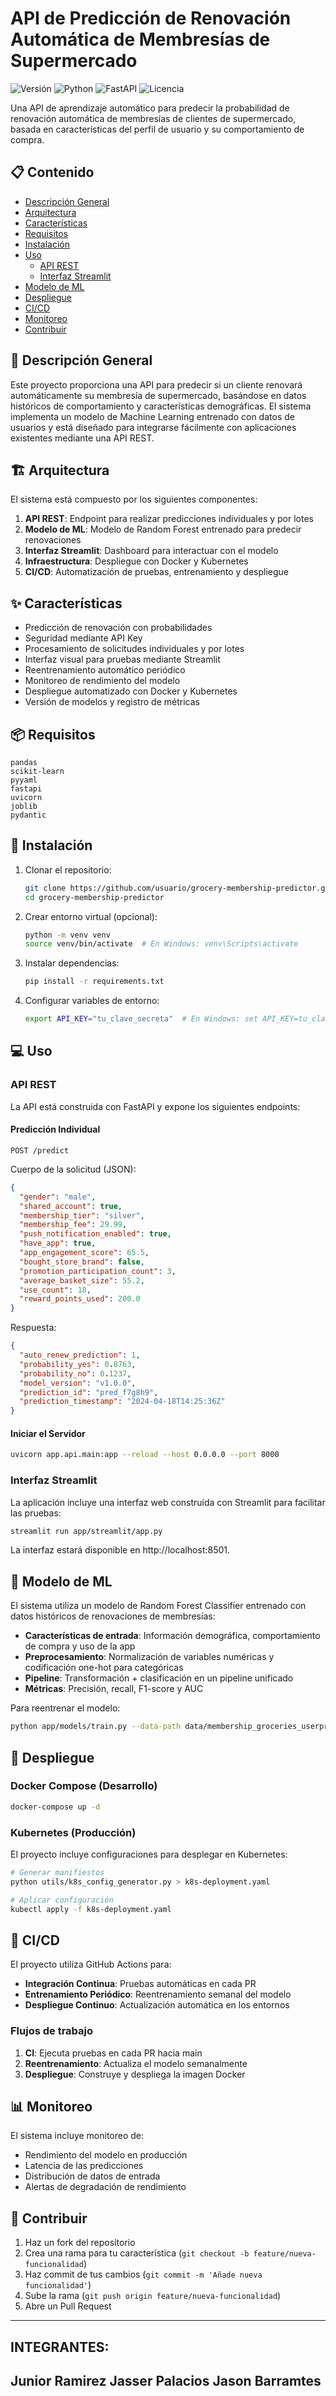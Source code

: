 # API de Predicción de Renovación Automática de Membresías de Supermercado

![Versión](https://img.shields.io/badge/versión-1.0.0-blue)
![Python](https://img.shields.io/badge/Python-3.10-green)
![FastAPI](https://img.shields.io/badge/FastAPI-latest-teal)
![Licencia](https://img.shields.io/badge/licencia-MIT-yellow)

Una API de aprendizaje automático para predecir la probabilidad de renovación automática de membresías de clientes de supermercado, basada en características del perfil de usuario y su comportamiento de compra.

## 📋 Contenido

- [Descripción General](#descripción-general)
- [Arquitectura](#arquitectura)
- [Características](#características)
- [Requisitos](#requisitos)
- [Instalación](#instalación)
- [Uso](#uso)
  - [API REST](#api-rest)
  - [Interfaz Streamlit](#interfaz-streamlit)
- [Modelo de ML](#modelo-de-ml)
- [Despliegue](#despliegue)
- [CI/CD](#cicd)
- [Monitoreo](#monitoreo)
- [Contribuir](#contribuir)

## 📝 Descripción General

Este proyecto proporciona una API para predecir si un cliente renovará automáticamente su membresía de supermercado, basándose en datos históricos de comportamiento y características demográficas. El sistema implementa un modelo de Machine Learning entrenado con datos de usuarios y está diseñado para integrarse fácilmente con aplicaciones existentes mediante una API REST.

## 🏗️ Arquitectura

El sistema está compuesto por los siguientes componentes:

1. **API REST**: Endpoint para realizar predicciones individuales y por lotes
2. **Modelo de ML**: Modelo de Random Forest entrenado para predecir renovaciones
3. **Interfaz Streamlit**: Dashboard para interactuar con el modelo
4. **Infraestructura**: Despliegue con Docker y Kubernetes
5. **CI/CD**: Automatización de pruebas, entrenamiento y despliegue

## ✨ Características

- Predicción de renovación con probabilidades
- Seguridad mediante API Key
- Procesamiento de solicitudes individuales y por lotes
- Interfaz visual para pruebas mediante Streamlit
- Reentrenamiento automático periódico
- Monitoreo de rendimiento del modelo
- Despliegue automatizado con Docker y Kubernetes
- Versión de modelos y registro de métricas

## 📦 Requisitos

```
pandas
scikit-learn
pyyaml
fastapi
uvicorn
joblib
pydantic
```

## 🚀 Instalación

1. Clonar el repositorio:
   ```bash
   git clone https://github.com/usuario/grocery-membership-predictor.git
   cd grocery-membership-predictor
   ```

2. Crear entorno virtual (opcional):
   ```bash
   python -m venv venv
   source venv/bin/activate  # En Windows: venv\Scripts\activate
   ```

3. Instalar dependencias:
   ```bash
   pip install -r requirements.txt
   ```

4. Configurar variables de entorno:
   ```bash
   export API_KEY="tu_clave_secreta"  # En Windows: set API_KEY=tu_clave_secreta
   ```

## 💻 Uso

### API REST

La API está construida con FastAPI y expone los siguientes endpoints:

#### Predicción Individual

```http
POST /predict
```

Cuerpo de la solicitud (JSON):

```json
{
  "gender": "male",
  "shared_account": true,
  "membership_tier": "silver",
  "membership_fee": 29.99,
  "push_notification_enabled": true,
  "have_app": true,
  "app_engagement_score": 65.5,
  "bought_store_brand": false,
  "promotion_participation_count": 3,
  "average_basket_size": 55.2,
  "use_count": 18,
  "reward_points_used": 200.0
}
```

Respuesta:

```json
{
  "auto_renew_prediction": 1,
  "probability_yes": 0.8763,
  "probability_no": 0.1237,
  "model_version": "v1.0.0",
  "prediction_id": "pred_f7g8h9",
  "prediction_timestamp": "2024-04-18T14:25:36Z"
}
```

#### Iniciar el Servidor

```bash
uvicorn app.api.main:app --reload --host 0.0.0.0 --port 8000
```

### Interfaz Streamlit

La aplicación incluye una interfaz web construida con Streamlit para facilitar las pruebas:

```bash
streamlit run app/streamlit/app.py
```

La interfaz estará disponible en http://localhost:8501.

## 🧠 Modelo de ML

El sistema utiliza un modelo de Random Forest Classifier entrenado con datos históricos de renovaciones de membresías:

- **Características de entrada**: Información demográfica, comportamiento de compra y uso de la app
- **Preprocesamiento**: Normalización de variables numéricas y codificación one-hot para categóricas
- **Pipeline**: Transformación + clasificación en un pipeline unificado
- **Métricas**: Precisión, recall, F1-score y AUC

Para reentrenar el modelo:

```bash
python app/models/train.py --data-path data/membership_groceries_userprofile.csv --output-path models/grocery_membership_model.joblib
```

## 🚢 Despliegue

### Docker Compose (Desarrollo)

```bash
docker-compose up -d
```

### Kubernetes (Producción)

El proyecto incluye configuraciones para desplegar en Kubernetes:

```bash
# Generar manifiestos
python utils/k8s_config_generator.py > k8s-deployment.yaml

# Aplicar configuración
kubectl apply -f k8s-deployment.yaml
```

## 🔄 CI/CD

El proyecto utiliza GitHub Actions para:

- **Integración Continua**: Pruebas automáticas en cada PR
- **Entrenamiento Periódico**: Reentrenamiento semanal del modelo
- **Despliegue Continuo**: Actualización automática en los entornos

### Flujos de trabajo

1. **CI**: Ejecuta pruebas en cada PR hacia main
2. **Reentrenamiento**: Actualiza el modelo semanalmente
3. **Despliegue**: Construye y despliega la imagen Docker

## 📊 Monitoreo

El sistema incluye monitoreo de:

- Rendimiento del modelo en producción
- Latencia de las predicciones  
- Distribución de datos de entrada
- Alertas de degradación de rendimiento

## 🤝 Contribuir

1. Haz un fork del repositorio
2. Crea una rama para tu característica (`git checkout -b feature/nueva-funcionalidad`)
3. Haz commit de tus cambios (`git commit -m 'Añade nueva funcionalidad'`)
4. Sube la rama (`git push origin feature/nueva-funcionalidad`)
5. Abre un Pull Request

---

## INTEGRANTES:
Junior Ramirez 
Jasser Palacios
Jason Barramtes
- 

